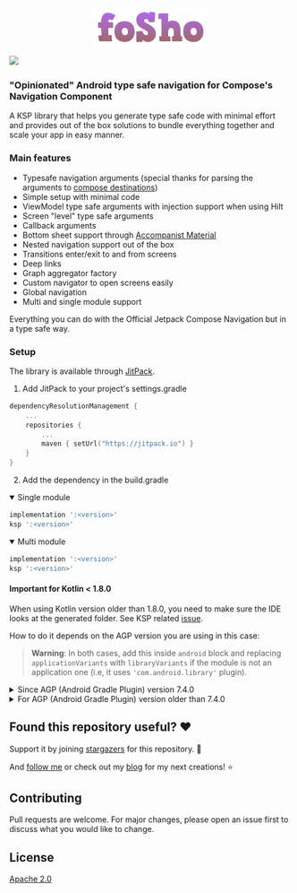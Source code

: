 <p align="center"> 
   <img src="https://raw.githubusercontent.com/FunkyMuse/foSho/main/foSho.png"/> 
</p>


[![](https://jitpack.io/v/FunkyMuse/foSho.svg)](https://jitpack.io/#FunkyMuse/foSho)

### "Opinionated" Android type safe navigation for Compose's Navigation Component

A KSP library that helps you generate type safe code with minimal effort and provides out of the box solutions to bundle everything together and scale your app in easy manner.

### Main features
- Typesafe navigation arguments (special thanks for parsing the arguments to [compose destinations](https://github.com/raamcosta/compose-destinations))
- Simple setup with minimal code
- ViewModel type safe arguments with injection support when using Hilt
- Screen "level" type safe arguments
- Callback arguments
- Bottom sheet support through [Accompanist Material](https://github.com/google/accompanist/tree/main/navigation-material)
- Nested navigation support out of the box
- Transitions enter/exit to and from screens
- Deep links
- Graph aggregator factory
- Custom navigator to open screens easily
- Global navigation
- Multi and single module support

Everything you can do with the Official Jetpack Compose Navigation but in a type safe way.

### Setup
The library is available through [JitPack](https://jitpack.io/).

1. Add JitPack to your project's settings.gradle
```kotlin
dependencyResolutionManagement {
    ...
    repositories {
        ...
        maven { setUrl("https://jitpack.io") }
    }
}
```

2. Add the dependency in the build.gradle


<details open>
  <summary>Single module</summary>

```gradle
implementation ':<version>'
ksp ':<version>'
```
</details>

<details open>
  <summary>Multi module</summary>

```gradle
implementation ':<version>'
ksp ':<version>'
```
</details>

#### Important for Kotlin < 1.8.0

When using Kotlin version older than 1.8.0, you need to make sure the IDE looks at the generated folder.
See KSP related [issue](https://github.com/google/ksp/issues/37).

How to do it depends on the AGP version you are using in this case:

> **Warning**: In both cases, add this inside `android` block and replacing `applicationVariants` with `libraryVariants` if the module is not an application one (i.e, it uses `'com.android.library'` plugin).

<details><summary>Since AGP (Android Gradle Plugin) version 7.4.0</summary>  


* groovy - build.gradle(:module-name)

```gradle
applicationVariants.all { variant ->
    variant.addJavaSourceFoldersToModel(
            new File(buildDir, "generated/ksp/${variant.name}/kotlin")
    )
}
```


* kotlin - build.gradle.kts(:module-name)

```gradle
applicationVariants.all {
    addJavaSourceFoldersToModel(
        File(buildDir, "generated/ksp/$name/kotlin")
    )
}
```
</details>


<details><summary>For AGP (Android Gradle Plugin) version older than 7.4.0</summary>  

* groovy - build.gradle(:module-name)

```gradle
applicationVariants.all { variant ->
    kotlin.sourceSets {
        getByName(variant.name) {
            kotlin.srcDir("build/generated/ksp/${variant.name}/kotlin")
        }
    }
}
```

* kotlin - build.gradle.kts(:module-name)

```gradle
applicationVariants.all {
    kotlin.sourceSets {
        getByName(name) {
            kotlin.srcDir("build/generated/ksp/$name/kotlin")
        }
    }
}
```

</details>


## Found this repository useful? ❤️

Support it by joining [stargazers](https://github.com/FunkyMuse/foSho/stargazers) for this repository. 🌠

And [follow me](https://github.com/FunkyMuse) or check out my [blog](https://funkymuse.dev/) for my next creations! ⭐

## Contributing
Pull requests are welcome. For major changes, please open an issue first to discuss what you would like to change.

## License
[Apache 2.0](https://choosealicense.com/licenses/apache-2.0/)


